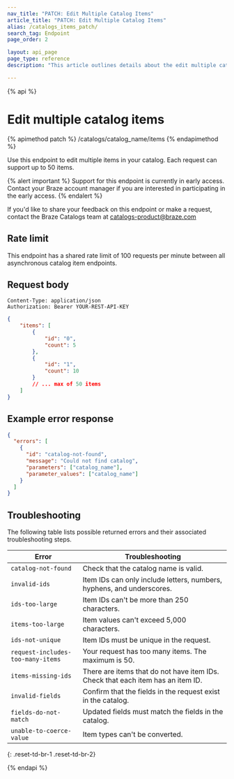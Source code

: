 ```yaml
---
nav_title: "PATCH: Edit Multiple Catalog Items"
article_title: "PATCH: Edit Multiple Catalog Items"
alias: /catalogs_items_patch/
search_tag: Endpoint
page_order: 2

layout: api_page
page_type: reference
description: "This article outlines details about the edit multiple catalog items Braze endpoint."

---
```

{% api %}
# Edit multiple catalog items
{% apimethod patch %}
/catalogs/catalog_name/items
{% endapimethod %}

Use this endpoint to edit multiple items in your catalog. Each request can support up to 50 items.

{% alert important %}
Support for this endpoint is currently in early access. Contact your Braze account manager if you are interested in participating in the early access.
{% endalert %}

If you'd like to share your feedback on this endpoint or make a request, contact the Braze Catalogs team at [catalogs-product@braze.com](mailto:catalogs-product@braze.com)

## Rate limit

This endpoint has a shared rate limit of 100 requests per minute between all asynchronous catalog item endpoints.

## Request body

```
Content-Type: application/json
Authorization: Bearer YOUR-REST-API-KEY
```

```json
{
    "items": [
        {
            "id": "0",
            "count": 5
        },
        {
            "id": "1",
            "count": 10
        }
        // ... max of 50 items
    ]
}
```

## Example error response 

```json
{
  "errors": [
    {
      "id": "catalog-not-found",
      "message": "Could not find catalog",
      "parameters": ["catalog_name"],
      "parameter_values": ["catalog_name"]
    }
  ]
}
```

## Troubleshooting

The following table lists possible returned errors and their associated troubleshooting steps.

| Error | Troubleshooting |
| --- | --- |
| `catalog-not-found` | Check that the catalog name is valid. |
| `invalid-ids` | Item IDs can only include letters, numbers, hyphens, and underscores. |
| `ids-too-large` | Item IDs can't be more than 250 characters. |
| `items-too-large` | Item values can't exceed 5,000 characters. |
| `ids-not-unique` | Item IDs must be unique in the request. |
| `request-includes-too-many-items` | Your request has too many items. The maximum is 50. |
| `items-missing-ids` | There are items that do not have item IDs. Check that each item has an item ID. |
| `invalid-fields` | Confirm that the fields in the request exist in the catalog. |
| `fields-do-not-match` | Updated fields must match the fields in the catalog. |
| `unable-to-coerce-value` | Item types can't be converted. |
{: .reset-td-br-1 .reset-td-br-2}

{% endapi %}